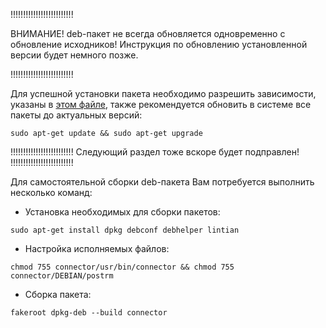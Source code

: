 !!!!!!!!!!!!!!!!!!!!!!!!!

ВНИМАНИЕ! deb-пакет не всегда обновляется одновременно с обновление исходников!
Инструкция по обновлению установленной версии будет немного позже.

!!!!!!!!!!!!!!!!!!!!!!!!!

Для успешной установки пакета необходимо разрешить зависимости, указаны в [этом файле](https://github.com/ekorneechev/Connector/blob/master/deb_package/connector/DEBIAN/control), также рекомендуется обновить в системе все пакеты до актуальных версий:

`sudo apt-get update && sudo apt-get upgrade`

!!!!!!!!!!!!!!!!!!!!!!!!!
Следующий раздел тоже вскоре будет подправлен!
!!!!!!!!!!!!!!!!!!!!!!!!!

Для самостоятельной сборки deb-пакета Вам потребуется выполнить несколько команд: 
* Установка необходимых для сборки пакетов:

`sudo apt-get install dpkg debconf debhelper lintian`

* Настройка исполняемых файлов:

`chmod 755 connector/usr/bin/connector && chmod 755 connector/DEBIAN/postrm`

* Сборка пакета:

`fakeroot dpkg-deb --build connector`
